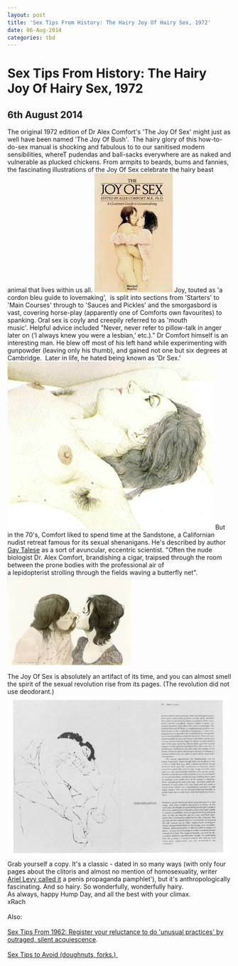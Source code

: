 ```yaml
---
layout: post
title: 'Sex Tips From History: The Hairy Joy Of Hairy Sex, 1972'
date: 06-Aug-2014
categories: tbd
---
```


# Sex Tips From History: The Hairy Joy Of Hairy Sex, 1972

## 6th August 2014

The original 1972 edition of Dr Alex Comfort's 'The Joy Of Sex' might just as well have been named 'The Joy Of Bush'.  The hairy glory of this how-to-do-sex manual is shocking and fabulous to to our sanitised modern sensibilities,   whereT pudendas and ball-sacks everywhere are as naked and vulnerable as plucked chickens. From armpits to beards,   bums and fannies, the fascinating illustrations of the Joy Of Sex celebrate the hairy beast animal that lives within us all. <img class="photo-horiz" src="/images/2014/08/joy-cover.jpg" /> Joy, touted as 'a cordon bleu guide to lovemaking',  is split into sections from 'Starters' to 'Main Courses' through to 'Sauces and Pickles' and the smorgasbord is vast, covering horse-play (apparently one of Comforts own favourites) to spanking. Oral sex is coyly and creepily referred to as 'mouth music'. Helpful advice included "Never, never refer to pillow-talk in anger later on (‘I always knew you were a lesbian,’ etc.).” Dr Comfort himself is an interesting man. He blew off most of his left hand while experimenting with gunpowder (leaving only his thumb), and gained not one but six degrees at Cambridge.  Later in life, he hated being known as 'Dr Sex.' <img class="photo-horiz" src="/images/2014/08/Joy-of-Sex-1972.jpg" /> But in the 70's, Comfort liked to spend time at the Sandstone, a Californian nudist retreat famous for its sexual shenanigans. He's described by author <a href="http://en.wikipedia.org/wiki/Thy_Neighbor's_Wife">Gay Talese</a> as a sort of avuncular, eccentric scientist. "Often the nude biologist Dr. Alex Comfort, brandishing a cigar, traipsed through the room between the prone bodies with the professional air of a lepidopterist strolling through the fields waving a butterfly net". <img class="photo-horiz" src="/images/2014/08/joy_of_sex_1_press_image_280x200.jpg" />

<div></div>

<div></div>

<div>The Joy Of Sex is absolutely an artifact of its time, and you can almost smell the spirit of the sexual revolution rise from its pages. (The revolution did not use deodorant.) <img class="photo-horiz" src="/images/2014/08/joyofsex.jpg" /></div>

<div>Grab yourself a copy. It's a classic - dated in so many ways (with only four pages about the clitoris and almost no mention of homosexuality, writer <a href="http://www.newyorker.com/magazine/2009/01/05/doing-it">Ariel Levy called it</a> a penis propaganda pamphlet'), but it's anthropologically fascinating. And so hairy. So wonderfully, wonderfully hairy.</div>

<div></div>

 

<div></div>

<div>As always, happy Hump Day, and all the best with your climax.</div>

<div></div>

 

<div>xRach</div>

<div></div>

<br />

<div>Also:</div>

 

<br />

<div></div>

<div><a href="http://mogantosh.com/sex-tips-from-history-1962/">Sex Tips From 1962: Register your reluctance to do 'unusual practices' by outraged, silent acquiescence</a>.</div>

<br />

<div></div>

<div><a href="http://mogantosh.com/its-saturday-night-folks-sex-tips-to-avoid/">Sex Tips to Avoid (doughnuts, forks.) </a></div>

 
